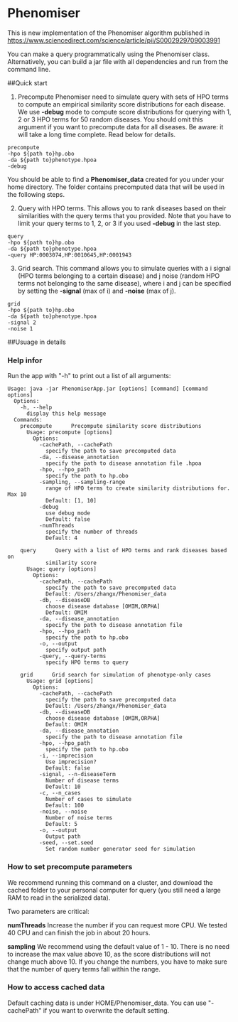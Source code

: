# Phenomiser

This is new implementation of the Phenomiser algorithm published in https://www.sciencedirect.com/science/article/pii/S0002929709003991

You can make a query programmatically using the Phenomiser class. Alternatively, you can build a jar file with all dependencies and run from the command line.


##Quick start

1. Precompute 
Phenomiser need to simulate query with sets of HPO terms to compute an empirical similarity score distributions for each disease. We use **-debug** mode to compute score distributions for querying with 1, 2 or 3 HPO terms for 50 random diseases. You should omit this argument if you want to precompute data for all diseases. Be aware: it will take a long time complete. Read below for details. 

```
precompute
-hpo ${path to}hp.obo
-da ${path to}phenotype.hpoa
-debug
```

You should be able to find a **Phenomiser_data** created for you under your home directory. The folder contains precomputed data that will be used in the following steps.

2. Query with HPO terms. This allows you to rank diseases based on their similarities with the query terms that you provided. Note that you have to limit your query terms to 1, 2, or 3 if you used **-debug** in the last step.

```
query
-hpo ${path to}hp.obo
-da ${path to}phenotype.hpoa
-query HP:0003074,HP:0010645,HP:0001943
```

3. Grid search. This command allows you to simulate queries with a i signal (HPO terms belonging to a certain disease) and j noise (random HPO terms not belonging to the same disease), where i and j can be specified by setting the **-signal** (max of i) and **-noise** (max of j).

```
grid
-hpo ${path to}hp.obo
-da ${path to}phenotype.hpoa
-signal 2
-noise 1
```

##Usuage in details

### Help infor

Run the app with "-h" to print out a list of all arguments:

```
Usage: java -jar PhenomiserApp.jar [options] [command] [command options]
  Options:
    -h, --help
      display this help message
  Commands:
    precompute      Precompute similarity score distributions
      Usage: precompute [options]
        Options:
          -cachePath, --cachePath
            specify the path to save precomputed data
          -da, --disease_annotation
            specify the path to disease annotation file .hpoa
          -hpo, --hpo_path
            specify the path to hp.obo
          -sampling, --sampling-range
            range of HPO terms to create similarity distributions for. Max 10
            Default: [1, 10]
          -debug
            use debug mode
            Default: false
          -numThreads
            specify the number of threads
            Default: 4

    query      Query with a list of HPO terms and rank diseases based on 
            similarity score
      Usage: query [options]
        Options:
          -cachePath, --cachePath
            specify the path to save precomputed data
            Default: /Users/zhangx/Phenomiser_data
          -db, --diseaseDB
            choose disease database [OMIM,ORPHA]
            Default: OMIM
          -da, --disease_annotation
            specify the path to disease annotation file
          -hpo, --hpo_path
            specify the path to hp.obo
          -o, --output
            specify output path
          -query, --query-terms
            specify HPO terms to query

    grid      Grid search for simulation of phenotype-only cases
      Usage: grid [options]
        Options:
          -cachePath, --cachePath
            specify the path to save precomputed data
            Default: /Users/zhangx/Phenomiser_data
          -db, --diseaseDB
            choose disease database [OMIM,ORPHA]
            Default: OMIM
          -da, --disease_annotation
            specify the path to disease annotation file
          -hpo, --hpo_path
            specify the path to hp.obo
          -i, --imprecision
            Use imprecision?
            Default: false
          -signal, --n-diseaseTerm
            Number of disease terms
            Default: 10
          -c, --n_cases
            Number of cases to simulate
            Default: 100
          -noise, --noise
            Number of noise terms
            Default: 5
          -o, --output
            Output path
          -seed, --set.seed
            Set random number generator seed for simulation
```

### How to set precompute parameters 

We recommend running this command on a cluster, and download the cached folder to your personal computer for query (you still need a large RAM to read in the serialized data).

Two parameters are critical: 

**numThreads** Increase the number if you can request more CPU. We tested 40 CPU and can finish the job in about 20 hours.

**sampling** We recommend using the default value of 1 - 10. There is no need to increase the max value above 10, as the score distributions will not change much above 10. If you change the numbers, you have to make sure that the number of query terms fall within the range.

### How to access cached data

Default caching data is under HOME/Phenomiser_data. You can use "-cachePath" if you want to overwrite the default setting.